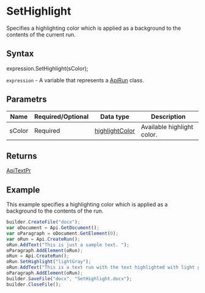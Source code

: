 # SetHighlight

Specifies a highlighting color which is applied as a background to the contents of the current run.

## Syntax

expression.SetHighlight(sColor);

`expression` - A variable that represents a [ApiRun](../ApiRun.md) class.

## Parametrs

| **Name** | **Required/Optional** | **Data type** | **Description** |
| ------------- | ------------- | ------------- | ------------- |
| sColor | Required | [highlightColor](../../../Enumerations/highlightColor.md) | Available highlight color. |

## Returns

[ApiTextPr](../../ApiTextPr/ApiTextPr.md)

## Example

This example specifies a highlighting color which is applied as a background to the contents of the run.

```javascript
builder.CreateFile("docx");
var oDocument = Api.GetDocument();
var oParagraph = oDocument.GetElement(0);
var oRun = Api.CreateRun();
oRun.AddText("This is just a sample text. ");
oParagraph.AddElement(oRun);
oRun = Api.CreateRun();
oRun.SetHighlight("lightGray");
oRun.AddText("This is a text run with the text highlighted with light gray color.");
oParagraph.AddElement(oRun);
builder.SaveFile("docx", "SetHighlight.docx");
builder.CloseFile();
```